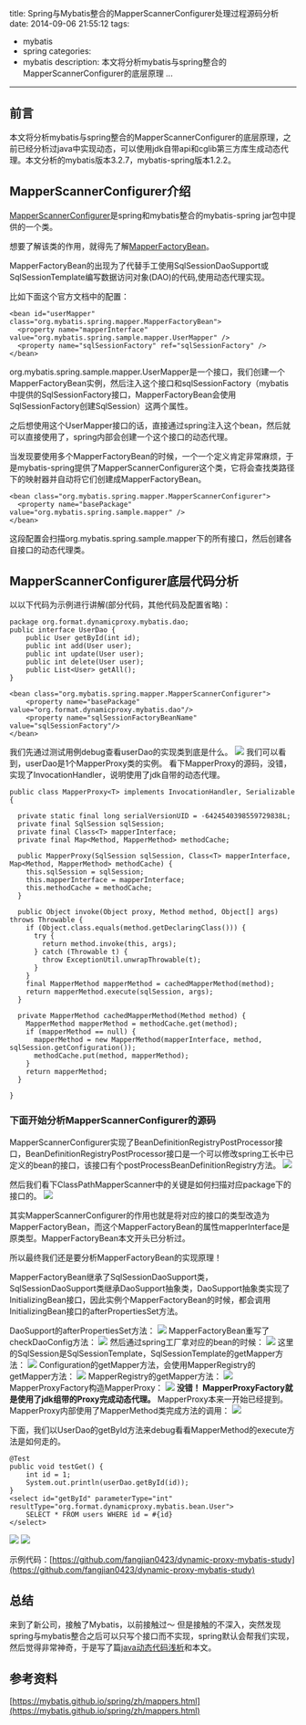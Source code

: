 title: Spring与Mybatis整合的MapperScannerConfigurer处理过程源码分析
date: 2014-09-06 21:55:12
tags:
- mybatis
- spring
categories: 
- mybatis
description: 本文将分析mybatis与spring整合的MapperScannerConfigurer的底层原理 ...

---

## 前言 ##
本文将分析mybatis与spring整合的MapperScannerConfigurer的底层原理，之前已经分析过java中实现动态，可以使用jdk自带api和cglib第三方库生成动态代理。本文分析的mybatis版本3.2.7，mybatis-spring版本1.2.2。

## MapperScannerConfigurer介绍 ##
[MapperScannerConfigurer](https://mybatis.github.io/spring/zh/mappers.html#MapperScannerConfigurer)是spring和mybatis整合的mybatis-spring jar包中提供的一个类。 

想要了解该类的作用，就得先了解[MapperFactoryBean](https://mybatis.github.io/spring/zh/mappers.html#MapperFactoryBean)。

MapperFactoryBean的出现为了代替手工使用SqlSessionDaoSupport或SqlSessionTemplate编写数据访问对象(DAO)的代码,使用动态代理实现。

比如下面这个官方文档中的配置：

    <bean id="userMapper" class="org.mybatis.spring.mapper.MapperFactoryBean">
      <property name="mapperInterface" value="org.mybatis.spring.sample.mapper.UserMapper" />
      <property name="sqlSessionFactory" ref="sqlSessionFactory" />
    </bean>
    
org.mybatis.spring.sample.mapper.UserMapper是一个接口，我们创建一个MapperFactoryBean实例，然后注入这个接口和sqlSessionFactory（mybatis中提供的SqlSessionFactory接口，MapperFactoryBean会使用SqlSessionFactory创建SqlSession）这两个属性。

之后想使用这个UserMapper接口的话，直接通过spring注入这个bean，然后就可以直接使用了，spring内部会创建一个这个接口的动态代理。


当发现要使用多个MapperFactoryBean的时候，一个一个定义肯定非常麻烦，于是mybatis-spring提供了MapperScannerConfigurer这个类，它将会查找类路径下的映射器并自动将它们创建成MapperFactoryBean。

    <bean class="org.mybatis.spring.mapper.MapperScannerConfigurer">
      <property name="basePackage" value="org.mybatis.spring.sample.mapper" />
    </bean>
    
这段配置会扫描org.mybatis.spring.sample.mapper下的所有接口，然后创建各自接口的动态代理类。

## MapperScannerConfigurer底层代码分析 ##
以以下代码为示例进行讲解(部分代码，其他代码及配置省略)：

    package org.format.dynamicproxy.mybatis.dao;
    public interface UserDao {
        public User getById(int id);
        public int add(User user);    
        public int update(User user);    
        public int delete(User user);    
        public List<User> getAll();    
    }
    
    <bean class="org.mybatis.spring.mapper.MapperScannerConfigurer">
        <property name="basePackage" value="org.format.dynamicproxy.mybatis.dao"/>
        <property name="sqlSessionFactoryBeanName" value="sqlSessionFactory"/>
    </bean>
    
    
我们先通过测试用例debug查看userDao的实现类到底是什么。
![](http://format-blog-image.qiniudn.com/mybatis1.png)
我们可以看到，userDao是1个MapperProxy类的实例。
看下MapperProxy的源码，没错，实现了InvocationHandler，说明使用了jdk自带的动态代理。

    public class MapperProxy<T> implements InvocationHandler, Serializable {
    
      private static final long serialVersionUID = -6424540398559729838L;
      private final SqlSession sqlSession;
      private final Class<T> mapperInterface;
      private final Map<Method, MapperMethod> methodCache;
    
      public MapperProxy(SqlSession sqlSession, Class<T> mapperInterface, Map<Method, MapperMethod> methodCache) {
        this.sqlSession = sqlSession;
        this.mapperInterface = mapperInterface;
        this.methodCache = methodCache;
      }
    
      public Object invoke(Object proxy, Method method, Object[] args) throws Throwable {
        if (Object.class.equals(method.getDeclaringClass())) {
          try {
            return method.invoke(this, args);
          } catch (Throwable t) {
            throw ExceptionUtil.unwrapThrowable(t);
          }
        }
        final MapperMethod mapperMethod = cachedMapperMethod(method);
        return mapperMethod.execute(sqlSession, args);
      }
    
      private MapperMethod cachedMapperMethod(Method method) {
        MapperMethod mapperMethod = methodCache.get(method);
        if (mapperMethod == null) {
          mapperMethod = new MapperMethod(mapperInterface, method, sqlSession.getConfiguration());
          methodCache.put(method, mapperMethod);
        }
        return mapperMethod;
      }
    
    }

### 下面开始分析MapperScannerConfigurer的源码 ###

MapperScannerConfigurer实现了BeanDefinitionRegistryPostProcessor接口，BeanDefinitionRegistryPostProcessor接口是一个可以修改spring工长中已定义的bean的接口，该接口有个postProcessBeanDefinitionRegistry方法。
![](http://format-blog-image.qiniudn.com/mybatis2.png)

然后我们看下ClassPathMapperScanner中的关键是如何扫描对应package下的接口的。
![](http://format-blog-image.qiniudn.com/mybatis3.png)

其实MapperScannerConfigurer的作用也就是将对应的接口的类型改造为MapperFactoryBean，而这个MapperFactoryBean的属性mapperInterface是原类型。MapperFactoryBean本文开头已分析过。

所以最终我们还是要分析MapperFactoryBean的实现原理！

MapperFactoryBean继承了SqlSessionDaoSupport类，SqlSessionDaoSupport类继承DaoSupport抽象类，DaoSupport抽象类实现了InitializingBean接口，因此实例个MapperFactoryBean的时候，都会调用InitializingBean接口的afterPropertiesSet方法。

DaoSupport的afterPropertiesSet方法：
![](http://format-blog-image.qiniudn.com/mybatis4.png)
MapperFactoryBean重写了checkDaoConfig方法：
![](http://format-blog-image.qiniudn.com/mybatis5.png)
然后通过spring工厂拿对应的bean的时候：
![](http://format-blog-image.qiniudn.com/mybatis6.png)
这里的SqlSession是SqlSessionTemplate，SqlSessionTemplate的getMapper方法：
![](http://format-blog-image.qiniudn.com/mybatis7.png)
Configuration的getMapper方法，会使用MapperRegistry的getMapper方法：
![](http://format-blog-image.qiniudn.com/mybatis8.png)
MapperRegistry的getMapper方法：
![](http://format-blog-image.qiniudn.com/mybatis9.png)
MapperProxyFactory构造MapperProxy：
![](http://format-blog-image.qiniudn.com/mybatis10.png)
**没错！ MapperProxyFactory就是使用了jdk组带的Proxy完成动态代理。**
MapperProxy本来一开始已经提到。MapperProxy内部使用了MapperMethod类完成方法的调用：
![](http://format-blog-image.qiniudn.com/mybatis11.png)

下面，我们以UserDao的getById方法来debug看看MapperMethod的execute方法是如何走的。

    @Test
    public void testGet() {
        int id = 1;
        System.out.println(userDao.getById(id));
    }
    <select id="getById" parameterType="int" resultType="org.format.dynamicproxy.mybatis.bean.User">
        SELECT * FROM users WHERE id = #{id}
    </select>
    
![](http://format-blog-image.qiniudn.com/mybatis12.png)
![](http://format-blog-image.qiniudn.com/mybatis13.png)

示例代码：[https://github.com/fangjian0423/dynamic-proxy-mybatis-study](https://github.com/fangjian0423/dynamic-proxy-mybatis-study)

## 总结 ##
来到了新公司，接触了Mybatis，以前接触过～ 但是接触的不深入，突然发现spring与mybatis整合之后可以只写个接口而不实现，spring默认会帮我们实现，然后觉得非常神奇，于是写了篇[java动态代码浅析](http://www.cnblogs.com/fangjian0423/p/java-dynamic-proxy.html)和本文。
## 参考资料 ##
[https://mybatis.github.io/spring/zh/mappers.html](https://mybatis.github.io/spring/zh/mappers.html)


